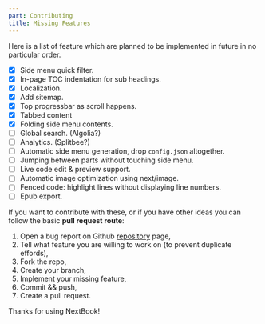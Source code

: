 ```yaml
---
part: Contributing
title: Missing Features
---
```


Here is a list of feature which are planned to be implemented in future in no particular order. 

- [x] Side menu quick filter.
- [x] In-page TOC indentation for sub headings.
- [x] Localization.
- [x] Add sitemap.
- [x] Top progressbar as scroll happens.
- [x] Tabbed content
- [x] Folding side menu contents.
- [ ] Global search. (Algolia?)
- [ ] Analytics. (Splitbee?)
- [ ] Automatic side menu generation, drop `config.json` altogether.
- [ ] Jumping between parts without touching side menu.
- [ ] Live code edit & preview support.
- [ ] Automatic image optimization using next/image.
- [ ] Fenced code: highlight lines without displaying line numbers.
- [ ] Epub export.

If you want to contribute with these, or if you have other ideas you can follow the basic **pull request route**:

1. Open a bug report on Github [repository](https://github.com/amiroff/NextBook) page, 
2. Tell what feature you are willing to work on (to prevent duplicate effords), 
3. Fork the repo,
4. Create your branch,
5. Implement your missing feature,
6. Commit && push,
7. Create a pull request.

Thanks for using NextBook!


